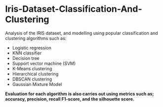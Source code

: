 # Iris-Dataset-Classification-And-Clustering

Analysis of the IRIS dataset, and modelling using popular classification and clustering algorithms such as:
- Logistic regression
- KNN classifier
- Decision tree
- Support vector machine (SVM)
- K-Means clustering
- Hierarchical clustering
- DBSCAN clustering 
- Gaussian Mixture Model

**Evaluation for each algorithm is also carries out using metrics such as; accuracy, precision, recall F1-score, and the silhouette score.**